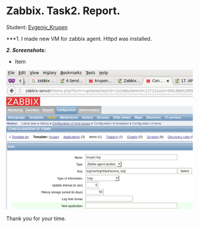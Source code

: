 # Zabbix. Task2. Report.
Student: [Evgeniy_Krupen](https://upsa.epam.com/workload/employeeView.do?employeeId=4060741400038655484#emplTab=general)

***1. I made new VM for zabbix agent. Httpd was installed.


***2. Screenshots:***

- Item

![](https://github.com/evgeniy-krupen/zabbix/blob/task2/task2/screenshots/k1.png)

 Thank you for your time.
